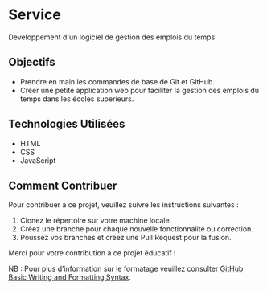  # Service
Developpement d'un logiciel de gestion des emplois du temps 
## Objectifs
   - Prendre en main les commandes de base de Git et GitHub.
   - Créer une petite application web pour faciliter la gestion des emplois du temps dans les écoles superieurs.
## Technologies Utilisées
  - HTML
  - CSS
  - JavaScript
## Comment Contribuer
Pour contribuer à ce projet, veuillez suivre les instructions suivantes :
   1. Clonez le répertoire sur votre machine locale.
   2. Créez une branche pour chaque nouvelle fonctionnalité ou correction.
   3. Poussez vos branches et créez une Pull Request pour la fusion.

Merci pour votre contribution à ce projet éducatif !

NB : Pour plus d’information sur le formatage veuillez consulter [GitHub Basic Writing and Formatting Syntax](https://docs.github.com/fr/get-started/writing-on-github/getting-started-withwriting-and-formatting-on-github/basic-writing-and-formatting-syntax).
